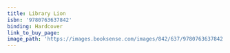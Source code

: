 ```yaml
---
title: Library Lion
isbn: '9780763637842'
binding: Hardcover
link_to_buy_page:
image_path: 'https://images.booksense.com/images/842/637/9780763637842.jpg'
---
```



